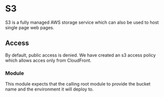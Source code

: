 # S3
S3 is a fully managed AWS storage service which can also be used to host single page web pages.

## Access
By default, public access is denied. We have created an s3 access policy which allows acces only from CloudFront.

### Module
This module expects that the calling root module to provide the bucket name and the environment it will deploy to.